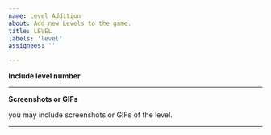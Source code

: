 ```yaml
---
name: Level Addition
about: Add new Levels to the game.
title: LEVEL
labels: 'level'
assignees: ''

---
```


**Include level number**

---

**Screenshots or GIFs**

you may include screenshots or GIFs of the level.

---
